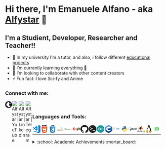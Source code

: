 # Hi there, I'm Emanuele Alfano - aka [Alfystar][website] 👋

<!--[![Website](https://img.shields.io/website?label=EmanueleAlfano&style=for-the-badge&url=https%3A%2F%2Fcodestackr.com)](https://emanuelealfano.altervista.org/MySite-php/index.php)
-->

## I'm a Studient, Developer, Researcher and Teacher!!

- 🔭 In my university I'm a tutor, and also, i follow different [educational projects](https://emanuelealfano.altervista.org/MySite-php/didattica.php)
- 🌱 I’m currently learning everything 🤣
- 👯 I’m looking to collaborate with other content creators
- ⚡ Fun fact: I love Sci-fy and Anime

### Connect with me:

[<img align="left" alt="EmanueleAlfano" width="22px" src="https://raw.githubusercontent.com/iconic/open-iconic/master/svg/globe.svg" />][website]
[<img align="left" alt="Alfystar | YouTube" width="22px" src="https://cdn.jsdelivr.net/npm/simple-icons@v3/icons/youtube.svg" />][youtube]
[<img align="left" alt="Alfystar | LinkedIn" width="22px" src="https://cdn.jsdelivr.net/npm/simple-icons@v3/icons/linkedin.svg" />][linkedin]
[<img align="left" alt="Alfystar | Telegram" width="22px" src="https://cdn.jsdelivr.net/npm/simple-icons@v3/icons/telegram.svg" />][telegram]

<br />

### Languages and Tools:
<!-- HTML version of the raw.githubusercontent.com is: https://github.com/github/explore 
To read correctly the url see https://stackoverflow.com/questions/39065921/what-do-raw-githubusercontent-com-urls-represent
-->
[<img align="left" alt="Visual Studio Code" width="26px" src="https://raw.githubusercontent.com/github/explore/80688e429a7d4ef2fca1e82350fe8e3517d3494d/topics/visual-studio-code/visual-studio-code.png" />][webdevplaylist]
[<img align="left" alt="HTML5" width="26px" src="https://raw.githubusercontent.com/github/explore/80688e429a7d4ef2fca1e82350fe8e3517d3494d/topics/html/html.png" />][webdevplaylist]
[<img align="left" alt="CSS3" width="26px" src="https://raw.githubusercontent.com/github/explore/80688e429a7d4ef2fca1e82350fe8e3517d3494d/topics/css/css.png" />][webdevplaylist]
[<img align="left" alt="MySQL" width="26px" src="https://raw.githubusercontent.com/github/explore/80688e429a7d4ef2fca1e82350fe8e3517d3494d/topics/mysql/mysql.png" />][webdevplaylist]
[<img align="left" alt="MongoDB" width="26px" src="https://raw.githubusercontent.com/github/explore/80688e429a7d4ef2fca1e82350fe8e3517d3494d/topics/mongodb/mongodb.png" />][webdevplaylist]
[<img align="left" alt="Git" width="26px" src="https://raw.githubusercontent.com/github/explore/80688e429a7d4ef2fca1e82350fe8e3517d3494d/topics/git/git.png" />][webdevplaylist]
[<img align="left" alt="GitHub" width="26px" src="https://raw.githubusercontent.com/github/explore/78df643247d429f6cc873026c0622819ad797942/topics/github/github.png" />][webdevplaylist]
[<img align="left" alt="Terminal" width="26px" src="https://raw.githubusercontent.com/github/explore/80688e429a7d4ef2fca1e82350fe8e3517d3494d/topics/terminal/terminal.png" />][webdevplaylist]
[<img align="left" alt="Arduino" width="26px" src="https://raw.githubusercontent.com/github/explore/80688e429a7d4ef2fca1e82350fe8e3517d3494d/topics/arduino/arduino.png" />][webdevplaylist]
[<img align="left" alt="C++" width="26px" src="https://raw.githubusercontent.com/github/explore/80688e429a7d4ef2fca1e82350fe8e3517d3494d/topics/cpp/cpp.png" />][webdevplaylist]
[<img align="left" alt="Java" width="26px" src="https://raw.githubusercontent.com/github/explore/80688e429a7d4ef2fca1e82350fe8e3517d3494d/topics/java/java.png" />][webdevplaylist]
[<img align="left" alt="Python" width="26px" src="https://raw.githubusercontent.com/github/explore/80688e429a7d4ef2fca1e82350fe8e3517d3494d/topics/python/python.png" />][webdevplaylist]
[<img align="left" alt="Bash" width="26px" src="https://raw.githubusercontent.com/github/explore/80688e429a7d4ef2fca1e82350fe8e3517d3494d/topics/bash/bash.png" />][webdevplaylist]
[<img align="left" alt="Matlab" width="26px" src="https://raw.githubusercontent.com/github/explore/80688e429a7d4ef2fca1e82350fe8e3517d3494d/topics/matlab/matlab.png" />][webdevplaylist]
<!--[<img align="left" alt="Mathematica" width="26px" src="https://raw.githubusercontent.com/github/explore/80688e429a7d4ef2fca1e82350fe8e3517d3494d/topics/" />][webdevplaylist]-->
<!--[<img align="left" alt="UML" width="26px" src="https://raw.githubusercontent.com/github/explore/80688e429a7d4ef2fca1e82350fe8e3517d3494d/topics/" />][webdevplaylist]-->
<!--[<img align="left" alt="Eagle" width="26px" src="https://raw.githubusercontent.com/github/explore/80688e429a7d4ef2fca1e82350fe8e3517d3494d/topics/" />][webdevplaylist]-->
[<img align="left" alt="Linux" width="26px" src="https://raw.githubusercontent.com/github/explore/80688e429a7d4ef2fca1e82350fe8e3517d3494d/topics/linux/linux.png" />][webdevplaylist]
[<img align="left" alt="QT" width="26px" src="https://raw.githubusercontent.com/github/explore/80688e429a7d4ef2fca1e82350fe8e3517d3494d/topics/qt/qt.png" />][webdevplaylist]

<!--
Empty Element, add alternative lable and the image path chosen from : https://github.com/github/explore/tree/main/topics

[<img align="left" alt=" " width="26px" src="https://raw.githubusercontent.com/github/explore/80688e429a7d4ef2fca1e82350fe8e3517d3494d/topics/" />][webdevplaylist]
-->
<br />

---

<details>
  <summary>:school: Academic Achievements :mortar_board:</summary>
<!--START_SECTION:activity-->
1. 15/10/2021 Master degree @ Tor Vergata University


2. 22/07/2019 Bachelor's Degree  @ Tor Vergata University 110 Cum Laude


3. 07/07/2016 High Scool @ Galileo Galilei 100/100


<!--END_SECTION:activity-->
</details>

<!--  Link Section  -->
[website]: https://emanuelealfano.altervista.org/MySite-php/index.php
[webdevplaylist]: https://github.com/Alfystar
[youtube]: https://www.youtube.com/channel/UC7XpJgjHH97hGhr9BxekGcw
[linkedin]: https://www.linkedin.com/in/emanuelealfano/
[telegram]: https://t.me/alfy_phone
